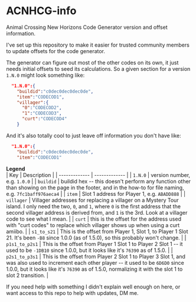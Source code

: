 # ACNHCG-info
Animal Crossing New Horizons Code Generator version and offset information.

I've set up this repository to make it easier for trusted community members to update offsets for the code generator.

The generator can figure out most of the other codes on its own, it just needs initial offsets to seed its calculations. So a given section for a version `1.N.0` might look something like:

```json
  "1.N.0":{
    "buildid":"c0dec0dec0dec0de",
    "item":"CODECOD1",
    "villager":{
      "0":"CODECOD2",
      "1":"CODECOD3",
      "curt":"CODECOD4"
    }
```

And it's also totally cool to just leave off information you don't have like:

```json
  "1.N.0":{
    "buildid":"c0dec0dec0dec0de",
    "item":"CODECOD1"
```

**Legend**  
| Key | Description |
| ------------- | ------------- |
| `1.N.0`  | version number, e.g. `1.0.0`  |
| `buildid`  | buildid hex -- this doesn't perform any function other than showing on the page in the footer, and in the how-to for file naming, e.g. `7fc1baff976aeca4`  |
| `item` | Slot 1 address for Player 1, e.g. `ABADD888`  |
| `villager` | Villager addresses for replacing a villager on a Mystery Tour island. I only need the two, `0`, and `1`, where `0` is the first address that the second villager address is derived from, and `1` is the 3rd. Look at a villager code to see what I mean. |
| `curt` | this is the offset for the address used with "curt codes" to replace which villager shows up when using a curt amiibo. |
| `s1_to_s21` | This is the offset from Player 1, Slot 1, to Player 1 Slot 21. It's been `-B8` since 1.0.0 (as of 1.5.0), so this probably won't change. |
| `p1s1_to_p2s1` | This is the offset from Player 1 Slot 1 to Player 2 Slot 1 -- it used to be `-1DB10` since 1.0.0, but it looks like it's `76390` as of 1.5.0. |
| `p2s1_to_p3s1` | This is the offset from Player 2 Slot 1 to Player 3 Slot 1, and was also used to increment each other player -- it used to be `6D6D0` since 1.0.0, but it looks like it's `76390` as of 1.5.0, normalizing it with the slot 1 to slot 2 transition. |

If you need help with something I didn't explain well enough on here, or want access to this repo to help with updates, DM me.